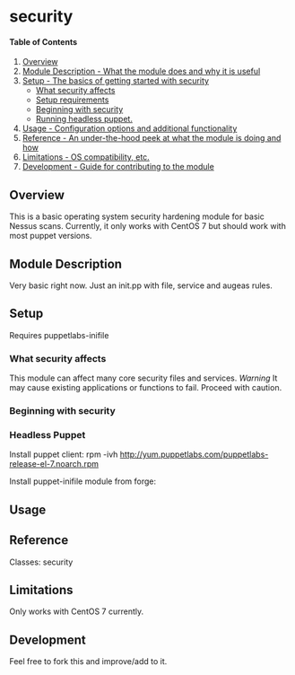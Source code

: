 # security

#### Table of Contents

1. [Overview](#overview)
2. [Module Description - What the module does and why it is useful](#module-description)
3. [Setup - The basics of getting started with security](#setup)
    * [What security affects](#what-security-affects)
    * [Setup requirements](#setup-requirements)
    * [Beginning with security](#beginning-with-security)
    * [Running headless puppet.](#headless-puppet)
4. [Usage - Configuration options and additional functionality](#usage)
5. [Reference - An under-the-hood peek at what the module is doing and how](#reference)
5. [Limitations - OS compatibility, etc.](#limitations)
6. [Development - Guide for contributing to the module](#development)

## Overview

This is a basic operating system security hardening module for basic Nessus scans.
Currently, it only works with CentOS 7 but should work with most puppet versions.

## Module Description

Very basic right now. Just an init.pp with file, service and augeas rules.

## Setup

Requires puppetlabs-inifile


### What security affects

This module can affect many core security files and services.
*Warning* It may cause existing applications or functions to fail. Proceed with caution.

### Beginning with security

### Headless Puppet

Install puppet client: rpm -ivh http://yum.puppetlabs.com/puppetlabs-release-el-7.noarch.rpm

Install puppet-inifile module from forge:


## Usage

## Reference

Classes: security

## Limitations

Only works with CentOS 7 currently.

## Development

Feel free to fork this and improve/add to it.

